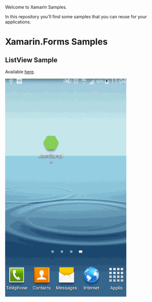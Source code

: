 Welcome to Xamarin Samples.

In this repository you'll find some samples that you can reuse for your applications.

# Xamarin.Forms Samples
## ListView Sample
Available [here](https://github.com/anaselhajjaji/xamarin-samples/tree/master/Xamarin.Forms/ListViewSample).

![ListView Sample screenshot](https://raw.githubusercontent.com/anaselhajjaji/xamarin-samples/master/Screenshots/JsonSample.gif "ListView Sample screenshot")
